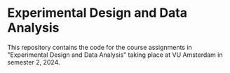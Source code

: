 # Experimental Design and Data Analysis
This repository contains the code for the course assignments in "Experimental Design and Data Analysis" taking place at VU Amsterdam in semester 2, 2024.

